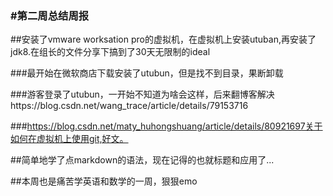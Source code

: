 ### #第二周总结周报

##安装了vmware worksation pro的虚拟机，在虚拟机上安装utuban,再安装了jdk8.在组长的文件分享下搞到了30天无限制的ideal

###最开始在微软商店下载安装了utubun，但是找不到目录，果断卸载

###游客登录了utubun，一开始不知道为啥会这样，后来翻博客解决https://blog.csdn.net/wang_trace/article/details/79153716

###https://blog.csdn.net/maty_huhongshuang/article/details/80921697关于如何在虚拟机上使用git,好文。

##简单地学了点markdown的语法，现在记得的也就标题和应用了...

##本周也是痛苦学英语和数学的一周，狠狠emo


